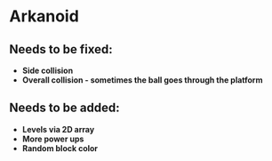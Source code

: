 # Arkanoid

## Needs to be fixed:
- **Side collision**
- **Overall collision - sometimes the ball goes through the platform**

## Needs to be added:
- **Levels via 2D array**
- **More power ups**
- **Random block color**
